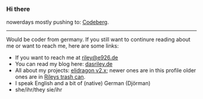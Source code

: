 ### Hi there

nowerdays mostly pushing to: [Codeberg](//codeberg.org/rilendorf).

---

Would be coder from germany. If you still want to continure reading about me or want to reach me, here are some links:

- If you want to reach me at [riley@e926.de](mailto:riley@e926.de)
- You can read my blog here: [dasriley.de](//dasriley.de/)
- All about my projects: [elidragon v2.x](//github.com/ev2-1/); newer ones are in this profile older ones are in [Rileys trash can](//github.com/rileys-trash-can/).
- I speak English and a bit of (native) German (Djörman)
- she/ihr/they sie/ihr
